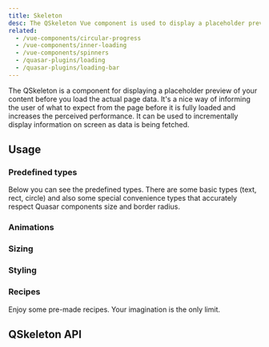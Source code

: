 ```yaml
---
title: Skeleton
desc: The QSkeleton Vue component is used to display a placeholder preview of your content before you load the actual page data.
related:
  - /vue-components/circular-progress
  - /vue-components/inner-loading
  - /vue-components/spinners
  - /quasar-plugins/loading
  - /quasar-plugins/loading-bar
---
```


The QSkeleton is a component for displaying a placeholder preview of your content before you load the actual page data. It's a nice way of informing the user of what to expect from the page before it is fully loaded and increases the perceived performance. It can be used to incrementally display information on screen as data is being fetched.

## Usage

<doc-example title="On a QCard" file="QSkeleton/Card" />

### Predefined types

Below you can see the predefined types. There are some basic types (text, rect, circle) and also some special convenience types that accurately respect Quasar components size and border radius.

<doc-example title="QSkeleton types" file="QSkeleton/Types" />

### Animations

<doc-example title="Animations" file="QSkeleton/Animations" />

### Sizing

<doc-example title="Sizing" file="QSkeleton/Sizing" />

### Styling

<doc-example title="Bordered" file="QSkeleton/StylingBordered" />

<doc-example title="Square borders" file="QSkeleton/StylingSquare" />

<doc-example title="Custom color" file="QSkeleton/StylingColor" />

<doc-example title="Custom border" file="QSkeleton/StylingCustomBorder" />

### Recipes

Enjoy some pre-made recipes. Your imagination is the only limit.

<doc-example title="Youtube" file="QSkeleton/RecipeYoutube" />

<doc-example title="Facebook" file="QSkeleton/RecipeFacebook" />

<doc-example title="Twitter" file="QSkeleton/RecipeTwitter" />

<doc-example title="Twitch" file="QSkeleton/RecipeTwitch" />

<doc-example title="Table" file="QSkeleton/RecipeTable" />

<doc-example title="List" file="QSkeleton/RecipeList" />

## QSkeleton API
<doc-api file="QSkeleton" />
